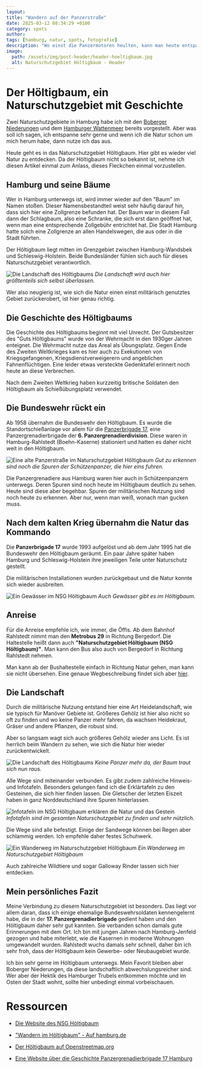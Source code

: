 ```yaml
---
layout: 
title: "Wandern auf der Panzerstraße"
date: 2025-03-12 08:34:29 +0100
category: spots
author: 
tags: [hamburg, natur, spots, fotografie]
description: "Wo einst die Panzermotoren heulten, kann man heute entspannen. Da muss ich mal hin!"
image:
  path: /assets/img/post-header/header-hoeltigbaum.jpg
  alt: Naturschutzgebiet Höltigbaum - Header
---
```


# Der Höltigbaum, ein Naturschutzgebiet mit Geschichte

Zwei Naturschutzgebiete in Hamburg habe ich mit den [Boberger Niederungen](https://markus-daams.com/posts/entspannen-in-hamburg/) und dem [Hamburger Wattenmeer](https://markus-daams.com/posts/hamburger-wattenmeer/) bereits vorgestellt. Aber was soll ich sagen, ich entspanne sehr gerne und wenn ich die Natur schon um mich herum habe, dann nutze ich das aus.

Heute geht es in das Naturschutzgebiet Höltigbaum. Hier gibt es wieder viel Natur zu entdecken. Da der Höltigbaum nicht so bekannt ist, nehme ich diesen Artikel einmal zum Anlass, dieses Fleckchen einmal vorzustellen.

## Hamburg und seine Bäume

Wer in Hamburg unterwegs ist, wird immer wieder auf den "Baum" im Namen stoßen. Dieser Namensbestandteil weist sehr häufig darauf hin, dass sich hier eine Zollgrenze befunden hat. Der Baum war in diesem Fall dann der Schlagbaum, also eine Schranke, die sich erst dann geöffnet hat, wenn man eine entsprechende Zollgebühr entrichtet hat. Die Stadt Hamburg hatte solch eine Zollgrenze an allen Handelswegen, die aus oder in die Stadt führten.

Der Höltigbaum liegt mitten im Grenzgebiet zwischen Hamburg-Wandsbek und Schleswig-Holstein. Beide Bundesländer fühlen sich auch für dieses Naturschutzgebiet verantwortlich. 

![Die Landschaft des Höltigbaums](../assets/img/hoeltigbaum/hoeltigbaum-landschaft.jpg)
_Die Landschaft wird auch hier größtenteils sich selbst überlassen._

Wer also neugierig ist, wie sich die Natur einen einst militärisch genutztes Gebiet zurückerobert, ist hier genau richtig.

## Die Geschichte des Höltigbaums

Die Geschichte des Höltigbaums beginnt mit viel Unrecht. Der Gutsbesitzer des "Guts Höltigbaums" wurde von der Wehrmacht in den 1930ger Jahren enteignet. Die Wehrmacht nutze das Areal als Übungsplatz. Gegen Ende des Zweiten Weltkrieges kam es hier auch zu Exekutionen von Kriegsgefangenen, Kriegsdienstverweigerern und angeblichen Fahnenflüchtigen. Eine leider etwas versteckte Gedenktafel erinnert noch heute an diese Verbrechen.

Nach dem Zweiten Weltkrieg haben kurzzeitig britische Soldaten den Höltigbaum als Schießübungsplatz verwendet.

## Die Bundeswehr rückt ein

Ab 1958 übernahm die Bundeswehr den Höltigbaum. Es wurde die Standortschießanlage vor allem für die [Panzerbrigade 17](https://de.wikipedia.org/wiki/Panzergrenadierbrigade_17), eine Panzergrenadierbrigade der **6. Panzergrenadierdivision**. Diese waren in Hamburg-Rahlstedt (Boehn-Kaserne) stationiert und hatten es daher nicht weit in den Höltigbaum.

![Eine alte Panzerstraße im Naturschutzgebiet Höltigbaum](../assets/img/hoeltigbaum/hoeltigbaum-weg.jpg)
_Gut zu erkennen sind noch die Spuren der Schützenpanzer, die hier eins fuhren._

Die Panzergrenadiere aus Hamburg waren hier auch in Schützenpanzern unterwegs. Deren Spuren sind noch heute im Höltigbaum deutlich zu sehen. Heute sind diese aber begehbar. Spuren der militärischen Nutzung sind noch heute zu erkennen. Aber nur, wenn man weiß, wonach man gucken muss.


## Nach dem kalten Krieg übernahm die Natur das Kommando

Die **Panzerbrigade 17** wurde 1993 aufgelöst und ab dem Jahr 1995 hat die Bundeswehr den Höltigbaum geräumt. Ein paar Jahre später haben Hamburg und Schleswig-Holstein ihre jeweiligen Teile unter Naturschutz gestellt. 

Die militärischen Installationen wurden zurückgebaut und die Natur konnte sich wieder ausbreiten.

![Ein Gewässer im NSG Höltigbaum](../assets/img/hoeltigbaum/hoeltigbaum-see.jpg)
_Auch Gewässer gibt es im Höltigbaum._

## Anreise

Für die Anreise empfehle ich, wie immer, die Öffis. Ab dem Bahnhof Rahlstedt nimmt man den **Metrobus 29** in Richtung Bergedorf. Die Haltestelle heißt dann auch **"Naturschutzgebiet Höltigbaum (NSG Höltigbaum)"**. Man kann den Bus also auch von Bergedorf in Richtung Rahlstedt nehmen. 

Man kann ab der Bushaltestelle einfach in Richtung Natur gehen, man kann sie nicht übersehen. Eine genaue Wegbeschreibung findet sich aber [hier](https://www.hoeltigbaum.de/footer/anfahrt).

## Die Landschaft

Durch die militärische Nutzung entstand hier eine Art Heidelandschaft, wie sie typisch für Manöver Gebiete ist. Größeres Gehölz ist hier also nicht so oft zu finden und wo keine Panzer mehr fahren, da wachsen Heidekraut, Gräser und andere Pflanzen, die robust sind.

Aber so langsam wagt sich auch größeres Gehölz wieder ans Licht. Es ist herrlich beim Wandern zu sehen, wie sich die Natur hier wieder zurückentwickelt.

![Die Landschaft des Höltigbaums](../assets/img/hoeltigbaum/hoeltigbaum-landschaft2.jpg)
_Keine Panzer mehr da, der Baum traut sich nun raus._

Alle Wege sind miteinander verbunden. Es gibt zudem zahlreiche Hinweis- und Infotafeln. Besonders gelungen fand ich die Erklärtafeln zu den Gesteinen, die sich hier finden lassen. Die Gletscher der letzten Eiszeit haben in ganz Norddeutschland ihre Spuren hinterlassen.

![Infotafeln im NSG Höltigbaum erklären die Natur und das Gestein](../assets/img/hoeltigbaum/hoeltigbaum-infotafeln.jpg)
_Infotafeln sind im gesamten Naturschutzgebiet zu finden und sehr nützlich._

Die Wege sind alle befestigt. Einige der Sandwege können bei Regen aber schlammig werden. Ich empfehle daher festes Schuhwerk.

![Ein Wanderweg im Naturschutzgebiet Höltigbaum](../assets/img/hoeltigbaum/hoeltigbaum-weg2.jpg)
_Ein Wanderweg im Naturschutzgebiet Höltigbaum_

Auch zahlreiche Wildtiere und sogar Galloway Rinder lassen sich hier entdecken.

## Mein persönliches Fazit

Meine Verbindung zu diesem Naturschutzgebiet ist besonders. Das liegt vor allem daran, dass ich einige ehemalige Bundeswehrsoldaten kennengelernt habe, die in der **17. Panzergrenadierbrigade** gedient haben und den Höltigbaum daher sehr gut kannten. Sie verbanden schon damals gute Erinnerungen mit dem Ort. Ich bin mit jungen Jahren nach Hamburg-Jenfeld gezogen und habe miterlebt, wie die Kasernen in moderne Wohnungen umgewandelt wurden. Rahlstedt wuchs damals sehr schnell, daher bin ich sehr froh, dass der Höltigbaum kein Gewerbe- oder Neubaugebiet wurde. 

Ich bin sehr gerne im Höltigbaum unterwegs. Mein Favorit bleiben aber Boberger Niederungen, da diese landschaftlich abwechslungsreicher sind. Wer aber der Hektik des Hamburger Trubels entkommen möchte und im Osten der Stadt wohnt, sollte hier unbedingt einmal vorbeischauen. 

# Ressourcen

* [Die Website des NSG Höltigbaum](https://www.hoeltigbaum.de/)

* ["Wandern im Höltigbaum" - Auf hamburg.de](https://www.hamburg.de/freizeit/ausfluege/wandern/wandern-hoeltigbaum-306636)

* [Der Höltigbaum auf Openstreetmap.org](https://www.openstreetmap.org/#map=16/53.61953/10.19102)

* [Eine Website über die Geschichte Panzergrenadierbrigade 17 Hamburg](https://pzgrendiv6.de/brigaden/panzergrenadierbrigade-17.html)
